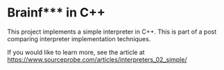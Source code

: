 # Brainf*** in C++

This project implements a simple interpreter in C++. This is part of a post
comparing interpreter implementation techniques.

If you would like to learn more, see the article at
https://www.sourceprobe.com/articles/interpreters_02_simple/


